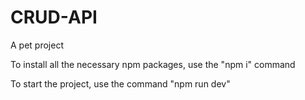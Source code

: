 # CRUD-API

A pet project  

To install all the necessary npm packages, use the "npm i" command

To start the project, use the command "npm run dev"  
